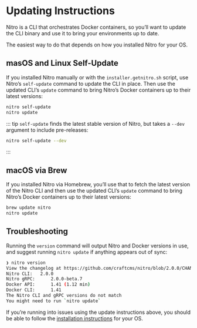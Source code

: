 # Updating Instructions

Nitro is a CLI that orchestrates Docker containers, so you’ll want to update the CLI binary and use it to bring your environments up to date.

The easiest way to do that depends on how you installed Nitro for your OS.

## masOS and Linux Self-Update

If you installed Nitro manually or with the `installer.getnitro.sh` script, use Nitro’s `self-update` command to update the CLI in place. Then use the updated CLI’s `update` command to bring Nitro’s Docker containers up to their latest versions:

```sh
nitro self-update
nitro update
```

::: tip
`self-update` finds the latest stable version of Nitro, but takes a `--dev` argument to include pre-releases:

```sh
nitro self-update --dev
```
:::

## macOS via Brew

If you installed Nitro via Homebrew, you’ll use that to fetch the latest version of the Nitro CLI and then use the updated CLI’s `update` command to bring Nitro’s Docker containers up to their latest versions:

```sh
brew update nitro
nitro update
```

## Troubleshooting

Running the `version` command will output Nitro and Docker versions in use, and suggest running `nitro update` if anything appears out of sync:

```bash
❯ nitro version
View the changelog at https://github.com/craftcms/nitro/blob/2.0.0/CHANGELOG.md
Nitro CLI: 	 2.0.0
Nitro gRPC: 	 2.0.0-beta.7
Docker API: 	 1.41 (1.12 min)
Docker CLI: 	 1.41
The Nitro CLI and gRPC versions do not match
You might need to run `nitro update`
```

If you’re running into issues using the update instructions above, you should be able to follow the [installation instructions](http://localhost:8080/docs/nitro/2.x/installation.html) for your OS.
